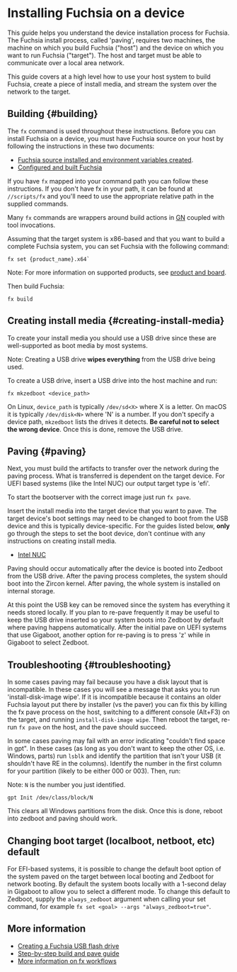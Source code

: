 # Installing Fuchsia on a device

This guide helps you understand the device installation process for Fuchsia.
The Fuchsia install process, called 'paving', requires two machines, the machine
on which you build Fuchsia ("host") and the device on which you want to run
Fuchsia ("target"). The host and target must be able to communicate over a local
area network.

This guide covers at a high level how to use your host system
to build Fuchsia, create a piece of install media, and stream
the system over the network to the target.


## Building {#building}

The `fx` command is used throughout these instructions. Before you can
install Fuchsia on a device, you must have Fuchsia source on your host by
following the instructions in these two documents:

 * [Fuchsia source installed and environment variables created](/docs/get-started/get_fuchsia_source.md).
 * [Configured and built Fuchsia](/docs/get-started/build_fuchsia.md)

If you have `fx` mapped into your command path you can follow these instructions. If you
don't have fx in your path, it can be found at `//scripts/fx` and you'll need
to use the appropriate relative path in the supplied commands.

Many `fx` commands are wrappers around build actions in [GN](/docs/concepts/build_system/intro.md)
coupled with tool invocations.

Assuming that the target system is x86-based and that you want to build a
complete Fuchsia system, you can set Fuchsia with the following command:

```
fx set {product_name}.x64`
```

Note: For more information on supported products, see [product and board](/docs/concepts/build_system/boards_and_products.md).

Then build Fuchsia:

```
fx build
```

## Creating install media {#creating-install-media}

To create your install media you should use a USB drive since these are
well-supported as boot media by most systems.

Note: Creating a USB drive **wipes everything** from the USB drive being used.

To create a USB drive, insert a USB drive into the host machine and run:

```
fx mkzedboot <device_path>
```

On Linux, `device_path` is typically `/dev/sd<X>` where X is a letter. On macOS
it is typically `/dev/disk<N>` where 'N' is a number. If you don't specify a
device path, `mkzedboot` lists the drives it detects. **Be careful
not to select the wrong device**. Once this is done, remove the USB drive.

## Paving {#paving}

Next, you must build the artifacts to transfer over the network during the paving
process. What is transferred is dependent on the target device. For UEFI based
systems (like the Intel NUC) our output target type is 'efi'.

To start the bootserver with the correct image just run `fx pave`.

Insert the install media into the target device that you want to pave. The
target device's boot settings may need to be changed to boot from the USB device
and this is typically device-specific. For the guides listed below, **only** go
through the steps to set the boot device, don't continue with any instructions
on creating install media.

* [Intel NUC](/docs/development/hardware/intel_nuc.md)

Paving should occur automatically after the device is booted into Zedboot from
the USB drive. After the paving process completes, the system should boot into
the Zircon kernel. After paving, the whole system is installed on internal
storage.

At this point the USB key can be removed since the system has
everything it needs stored locally. If you plan to re-pave frequently it may be
useful to keep the USB drive inserted so your system boots into Zedboot by
default where paving happens automatically. After the initial pave on UEFI
systems that use Gigaboot, another option for re-paving is to press 'z' while in
Gigaboot to select Zedboot.


## Troubleshooting {#troubleshooting}

In some cases paving may fail because you have a disk layout that is
incompatible. In these cases you will see a message that asks you to run
'install-disk-image wipe'. If it is incompatible because it contains an older
Fuchsia layout put there by installer (vs the paver) you can fix this by killing
the fx pave process on the host, switching to a different console (Alt+F3) on
the target, and running `install-disk-image wipe`. Then reboot the target,
re-run `fx pave` on the host, and the pave should succeed.

In some cases paving may fail with an error indicating "couldn't find space in
gpt". In these cases (as long as you don't want to keep the other OS, i.e.
Windows, parts) run `lsblk` and identify the partition that isn't your USB (it
shouldn't have RE in the columns). Identify the number in the first column for
your partition (likely to be either 000 or 003). Then, run:

Note: `N` is the number you just identified.

```
gpt Init /dev/class/block/N
```

This clears all Windows partitions from the disk. Once this is done, reboot into
zedboot and paving should work.

## Changing boot target (localboot, netboot, etc) default

For EFI-based systems, it is possible to change the default boot option of the
system paved on the target between local booting and Zedboot for network
booting. By default the system boots locally with a 1-second delay in Gigaboot
to allow you to select a different mode. To change this default to Zedboot,
supply the `always_zedboot` argument when calling your set command, for example
`fx set <goal> --args "always_zedboot=true"`.

## More information

 * [Creating a Fuchsia USB flash drive](/docs/development/hardware/usb_setup.md)
 * [Step-by-step build and pave guide](/docs/development/build/build_and_pave_quickstart.md)
 * [More information on fx workflows](/docs/development/build/fx.md)
